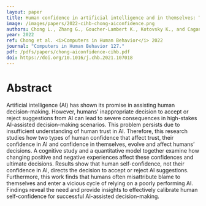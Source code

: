```yaml
---
layout: paper
title: Human confidence in artificial intelligence and in themselves: The evolution and impact of confidence on adoption of AI advice
image: /images/papers/2022-cihb-chong-aiconfidence.png
authors: Chong L., Zhang G., Goucher-Lambert K., Kotovsky K., and Cagan J.
year: 2022
ref: Chong et al. <i>Computers in Human Behavior</i> 2022
journal: "Computers in Human Behavior 127."
pdf: /pdfs/papers/chong-aiconfidence-cihb.pdf
doi: https://doi.org/10.1016/j.chb.2021.107018
---
```

		

# Abstract	

Artificial intelligence (AI) has shown its promise in assisting human decision-making. However, humans' inappropriate decision to accept or reject suggestions from AI can lead to severe consequences in high-stakes AI-assisted decision-making scenarios. This problem persists due to insufficient understanding of human trust in AI. Therefore, this research studies how two types of human confidence that affect trust, their confidence in AI and confidence in themselves, evolve and affect humans’ decisions. A cognitive study and a quantitative model together examine how changing positive and negative experiences affect these confidences and ultimate decisions. Results show that human self-confidence, not their confidence in AI, directs the decision to accept or reject AI suggestions. Furthermore, this work finds that humans often misattribute blame to themselves and enter a vicious cycle of relying on a poorly performing AI. Findings reveal the need and provide insights to effectively calibrate human self-confidence for successful AI-assisted decision-making.
